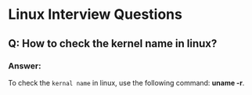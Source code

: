 # Linux Interview Questions

## Q: How to check the kernel name in linux?
### Answer:
To check the `kernal name` in linux, use the following command: **uname -r**.
